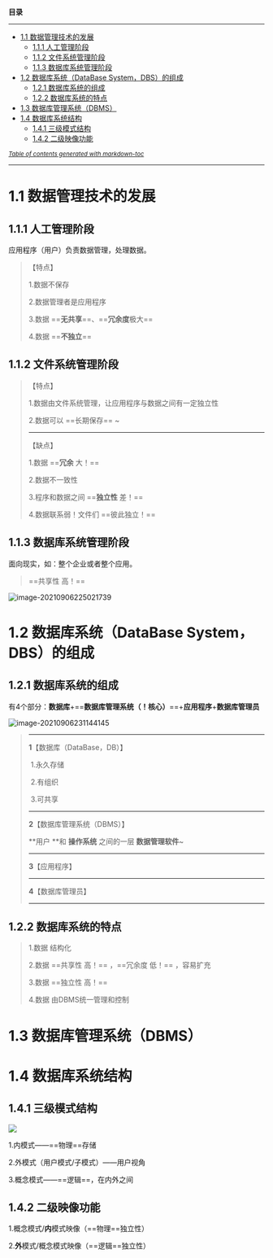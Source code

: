 **目录**

----

- [1.1 数据管理技术的发展](#11----------)
  * [1.1.1 人工管理阶段](#111-------)
  * [1.1.2 文件系统管理阶段](#112---------)
  * [1.1.3 数据库系统管理阶段](#113----------)
- [1.2 数据库系统（DataBase System，DBS）的组成](#12-------database-system-dbs----)
  * [1.2.1 数据库系统的组成](#121---------)
  * [1.2.2 数据库系统的特点](#122---------)
- [1.3 数据库管理系统（DBMS）](#13---------dbms-)
- [1.4 数据库系统结构](#14--------)
  * [1.4.1 三级模式结构](#141-------)
  * [1.4.2 二级映像功能](#142-------)

<small><i><a href='http://ecotrust-canada.github.io/markdown-toc/'>Table of contents generated with markdown-toc</a></i></small>


----

# 1.1 数据管理技术的发展

## 1.1.1 人工管理阶段

应用程序（用户）负责数据管理，处理数据。

> 【特点】
>
> 1.数据不保存
>
> 2.数据管理者是应用程序
>
> 3.数据  ==**无共享**==、==**冗余度**极大==
>
> 4.数据  ==**不独立**==

## 1.1.2 文件系统管理阶段

> 【特点】
>
> 1.数据由文件系统管理，让应用程序与数据之间有一定独立性
>
> 2.数据可以  ==长期保存== ~
>
> ----
>
> 【缺点】
>
> 1.数据  ==**冗余** 大！==
>
> 2.数据不一致性
>
> 3.程序和数据之间  ==**独立性** 差！==
>
> 4.数据联系弱！文件们 ==彼此独立！==

## 1.1.3 数据库系统管理阶段

面向现实，如：整个企业或者整个应用。

> ==共享性 高！==

![image-20210906225021739](https://cdn.jsdelivr.net/gh/FocusOn1/myImg/imgimage-20210906225021739.png)

# 1.2 数据库系统（DataBase System，DBS）的组成

[^DataBase System，DBS]: 数据库系统

## 1.2.1 数据库系统的组成

有4个部分：**数据库**+==**数据库管理系统（！核心）**==+**应用程序**+**数据库管理员**

![image-20210906231144145](https://cdn.jsdelivr.net/gh/FocusOn1/myImg/imgimage-20210906231144145.png)

> ----
>
> **1**【数据库（DataBase，DB）】
>
> ​	1.永久存储
>
> ​	2.有组织
>
> ​	3.可共享
>
> ----
>
> **2**【数据库管理系统（DBMS）】
>
> **用户 **和 **操作系统** 之间的一层 **数据管理软件**~
>
> ----
>
> **3**【应用程序】
>
> ----
>
> **4**【数据库管理员】
>
> ----

## 1.2.2 数据库系统的特点

> 1.数据	结构化
>
> 2.数据	==共享性 高！== ，==冗余度 低！== ，容易扩充
>
> 3.数据	==独立性 高！==
>
> 4.数据	由DBMS统一管理和控制

# 1.3 数据库管理系统（DBMS）

# 1.4 数据库系统结构

## 1.4.1 三级模式结构

![](https://cdn.jsdelivr.net/gh/FocusOn1/myImg/imgimage-20210906233445217.png)

1.内模式——==物理==存储

2.外模式（用户模式/子模式）——用户视角

3.概念模式——==逻辑==，在内外之间

## 1.4.2 二级映像功能

1.概念模式/**内**模式映像（==物理==独立性）

2.**外**模式/概念模式映像（==逻辑==独立性）

